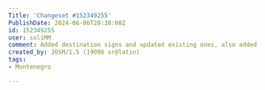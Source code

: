 ```yaml
---
Title: 'Changeset #152349255'
PublishDate: 2024-06-06T20:38:08Z
id: 152349255
user: soliMM
comment: Added destination signs and updated existing ones, also added turn restriction, crossing and other details in Montenegro
created_by: JOSM/1.5 (19096 sr@latin)
tags:
- Montenegro

---
```


